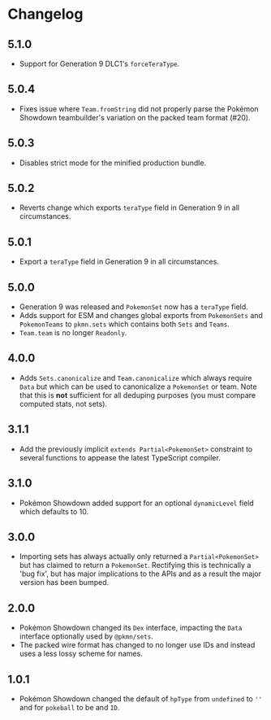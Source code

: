 # Changelog

## 5.1.0

- Support for Generation 9 DLC1's `forceTeraType`.

## 5.0.4

- Fixes issue where `Team.fromString` did not properly parse the Pokémon Showdown teambuilder's
  variation on the packed team format (#20).

## 5.0.3

- Disables strict mode for the minified production bundle.

## 5.0.2

- Reverts change which exports `teraType` field in Generation 9 in all circumstances.

## 5.0.1

- Export a `teraType` field in Generation 9 in all circumstances.

## 5.0.0

- Generation 9 was released and `PokemonSet` now has a `teraType` field.
- Adds support for ESM and changes global exports from `PokemonSets` and `PokemonTeams` to
  `pkmn.sets` which contains both `Sets` and `Teams`.
- `Team.team` is no longer `Readonly`.

## 4.0.0

- Adds `Sets.canonicalize` and `Team.canonicalize` which always require `Data` but which can be used
  to canonicalize a `PokemonSet` or team. Note that this is **not** sufficient for all deduping
  purposes (you must compare computed stats, not sets).

## 3.1.1

- Add the previously implicit `extends Partial<PokemonSet>` constraint to several functions to
  appease the latest TypeScript compiler.

## 3.1.0

- Pokémon Showdown added support for an optional `dynamicLevel` field which defaults to 10.

## 3.0.0

- Importing sets has always actually only returned a `Partial<PokemonSet>` but has claimed to return
  a `PokemonSet`. Rectifying this is technically a 'bug fix', but has major implications to the APIs
  and as a result the major version has been bumped.

## 2.0.0

- Pokémon Showdown changed its `Dex` interface, impacting the `Data` interface optionally used by
  `@pkmn/sets`.
- The packed wire format has changed to no longer use IDs and instead uses a less lossy scheme for
  names.

## 1.0.1

- Pokémon Showdown changed the default of `hpType` from `undefined` to `''` and for `pokeball` to be
  and `ID`.
